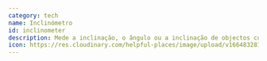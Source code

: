 ```yaml
---
category: tech
name: Inclinómetro
id: inclinometer
description: Mede a inclinação, o ângulo ou a inclinação de objectos com base na gravidade.
icon: https://res.cloudinary.com/helpful-places/image/upload/v1664832814/dtpr-icons/tech/weight_wz5wv8.svg
---
```

